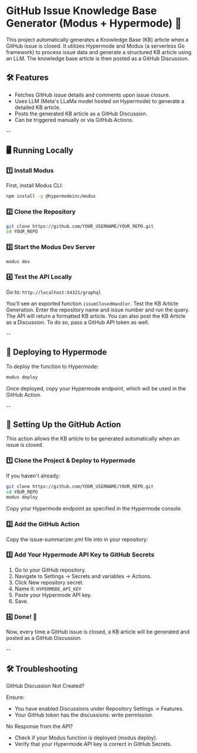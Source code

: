 # GitHub Issue Knowledge Base Generator (Modus + Hypermode) 🚀

This project automatically generates a Knowledge Base (KB) article when a GitHub issue is closed. It
utilizes Hypermode and Modus (a serverless Go framework) to process issue data and generate a
structured KB article using an LLM. The knowledge base article is then posted as a GitHub
Discussion.

## 🛠 Features

- Fetches GitHub issue details and comments upon issue closure.
- Uses LLM (Meta's LLaMa model hosted on Hypermode) to generate a detailed KB article.
- Posts the generated KB article as a GitHub Discussion.
- Can be triggered manually or via GitHub Actions.

--

## 🖥️ Running Locally

### 1️⃣ Install Modus

First, install Modus CLI:

```bash
npm install -g @hypermodeinc/modus
```

### 2️⃣ Clone the Repository

```bash
git clone https://github.com/YOUR_USERNAME/YOUR_REPO.git
cd YOUR_REPO
```

### 3️⃣ Start the Modus Dev Server

```bash
modus dev
```

### 4️⃣ Test the API Locally

Go to: `http://localhost:54321/graphql`

You'll see an exported function `issueClosedHandler`. Test the KB Article Generation. Enter the
repository name and issue number and run the query. The API will return a formatted KB article. You
can also post the KB Article as a Discussion. To do so, pass a GitHub API token as well.

--

## 🚀 Deploying to Hypermode

To deploy the function to Hypermode:

```bash
modus deploy
```

Once deployed, copy your Hypermode endpoint, which will be used in the GitHub Action.

--

## 🔧 Setting Up the GitHub Action

This action allows the KB article to be generated automatically when an issue is closed.

### 1️⃣ Clone the Project & Deploy to Hypermode

If you haven't already:

```bash
git clone https://github.com/YOUR_USERNAME/YOUR_REPO.git
cd YOUR_REPO
modus deploy
```

Copy your Hypermode endpoint as specified in the Hypermode console.

### 2️⃣ Add the GitHub Action

Copy the issue-summarizer.yml file into in your repository:

### 3️⃣ Add Your Hypermode API Key to GitHub Secrets

1. Go to your GitHub repository.
2. Navigate to Settings → Secrets and variables → Actions.
3. Click New repository secret.
4. Name it: `HYPERMODE_API_KEY`
5. Paste your Hypermode API key.
6. Save.

### 4️⃣ Done! 🎉

Now, every time a GitHub issue is closed, a KB article will be generated and posted as a GitHub
Discussion.

--

## 🛠 Troubleshooting

GitHub Discussion Not Created?

Ensure:

- You have enabled Discussions under Repository Settings → Features.
- Your GitHub token has the discussions: write permission.

No Response from the API?

- Check if your Modus function is deployed (modus deploy).
- Verify that your Hypermode API key is correct in GitHub Secrets.
